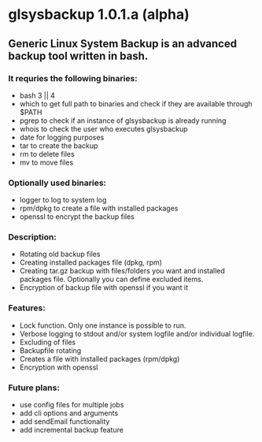 # glsysbackup 1.0.1.a (alpha)
## Generic Linux System Backup is an advanced backup tool written in bash.

### It requries the following binaries:
- bash 3 || 4
- which to get full path to binaries and check if they are available through $PATH
- pgrep to check if an instance of glsysbackup is already running
- whois to check the user who executes glsysbackup
- date for logging purposes
- tar to create the backup
- rm to delete files
- mv to move files


### Optionally used binaries:
- logger to log to system log
- rpm/dpkg to create a file with installed packages
- openssl to encrypt the backup files


### Description:
- Rotating old backup files
- Creating installed packages file (dpkg, rpm)
- Creating tar.gz backup with files/folders you want and installed packages file. Optionally you can define excluded items.
- Encryption of backup file with openssl if you want it


### Features:
- Lock function. Only one instance is possible to run.
- Verbose logging to stdout and/or system logfile and/or individual logfile.
- Excluding of files
- Backupfile rotating
- Creates a file with installed packages (rpm/dpkg)
- Encryption with openssl


### Future plans:
- use config files for multiple jobs
- add cli options and arguments
- add sendEmail functionality
- add incremental backup feature
